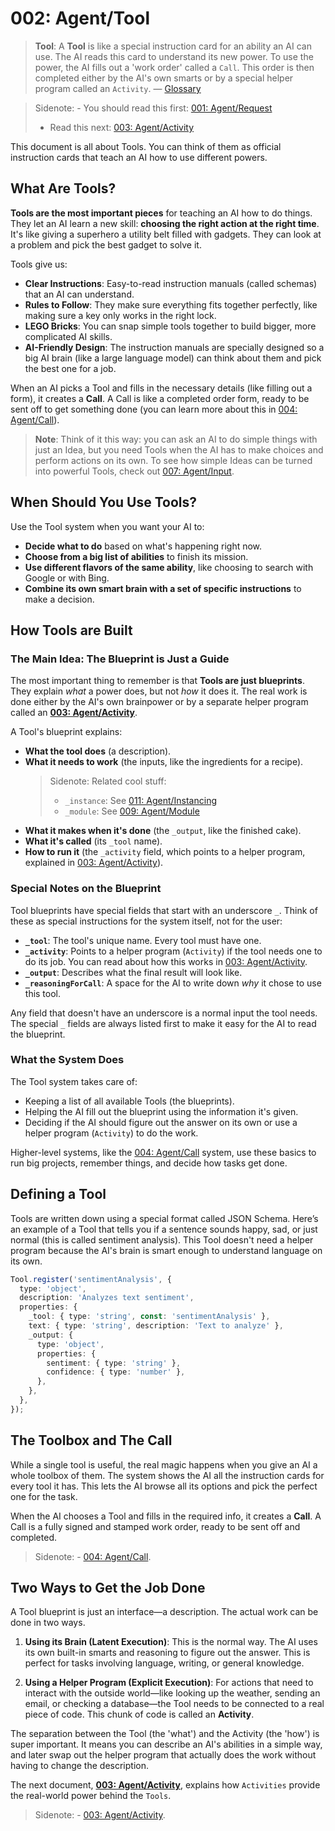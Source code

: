 # 002: Agent/Tool

> **Tool**: A **Tool** is like a special instruction card for an ability an AI can use. The AI reads this card to understand its new power. To use the power, the AI fills out a 'work order' called a `Call`. This order is then completed either by the AI's own smarts or by a special helper program called an `Activity`. — [Glossary](./000_glossary.md)

> Sidenote: - You should read this first: [001: Agent/Request](./001_agent_request.md)
> - Read this next: [003: Agent/Activity](./003_agent_activity.md)

This document is all about Tools. You can think of them as official instruction cards that teach an AI how to use different powers.

## What Are Tools?

**Tools are the most important pieces** for teaching an AI how to do things. They let an AI learn a new skill: **choosing the right action at the right time**. It's like giving a superhero a utility belt filled with gadgets. They can look at a problem and pick the best gadget to solve it.

Tools give us:

- **Clear Instructions**: Easy-to-read instruction manuals (called schemas) that an AI can understand.
- **Rules to Follow**: They make sure everything fits together perfectly, like making sure a key only works in the right lock.
- **LEGO Bricks**: You can snap simple tools together to build bigger, more complicated AI skills.
- **AI-Friendly Design**: The instruction manuals are specially designed so a big AI brain (like a large language model) can think about them and pick the best one for a job.

When an AI picks a Tool and fills in the necessary details (like filling out a form), it creates a **Call**. A Call is like a completed order form, ready to be sent off to get something done (you can learn more about this in [004: Agent/Call](./004_agent_call.md)).

> **Note**: Think of it this way: you can ask an AI to do simple things with just an Idea, but you need Tools when the AI has to make choices and perform actions on its own. To see how simple Ideas can be turned into powerful Tools, check out [007: Agent/Input](./007_agent_input.md).

## When Should You Use Tools?

Use the Tool system when you want your AI to:

- **Decide what to do** based on what's happening right now.
- **Choose from a big list of abilities** to finish its mission.
- **Use different flavors of the same ability**, like choosing to search with Google or with Bing.
- **Combine its own smart brain with a set of specific instructions** to make a decision.

## How Tools are Built

### The Main Idea: The Blueprint is Just a Guide

The most important thing to remember is that **Tools are just blueprints**. They explain *what* a power does, but not *how* it does it. The real work is done either by the AI's own brainpower or by a separate helper program called an **[003: Agent/Activity](./003_agent_activity.md)**.

A Tool's blueprint explains:

- **What the tool does** (a description).
- **What it needs to work** (the inputs, like the ingredients for a recipe).
  > Sidenote: Related cool stuff:
  >
  > - `_instance`: See [011: Agent/Instancing](./011_agent_instancing.md)
  > - `_module`: See [009: Agent/Module](./009_agent_module.md)
- **What it makes when it's done** (the `_output`, like the finished cake).
- **What it's called** (its `_tool` name).
- **How to run it** (the `_activity` field, which points to a helper program, explained in [003: Agent/Activity](./003_agent_activity.md)).

### Special Notes on the Blueprint

Tool blueprints have special fields that start with an underscore `_`. Think of these as special instructions for the system itself, not for the user:

- **`_tool`**: The tool's unique name. Every tool must have one.
- **`_activity`**: Points to a helper program (`Activity`) if the tool needs one to do its job. You can read about how this works in [003: Agent/Activity](./003_agent_activity.md).
- **`_output`**: Describes what the final result will look like.
- **`_reasoningForCall`**: A space for the AI to write down *why* it chose to use this tool.

Any field that doesn't have an underscore is a normal input the tool needs. The special `_` fields are always listed first to make it easy for the AI to read the blueprint.

### What the System Does

The Tool system takes care of:

- Keeping a list of all available Tools (the blueprints).
- Helping the AI fill out the blueprint using the information it's given.
- Deciding if the AI should figure out the answer on its own or use a helper program (`Activity`) to do the work.

Higher-level systems, like the [004: Agent/Call](./004_agent_call.md) system, use these basics to run big projects, remember things, and decide how tasks get done.

## Defining a Tool

Tools are written down using a special format called JSON Schema. Here’s an example of a Tool that tells you if a sentence sounds happy, sad, or just normal (this is called sentiment analysis). This Tool doesn't need a helper program because the AI's brain is smart enough to understand language on its own.

```typescript
Tool.register('sentimentAnalysis', {
  type: 'object',
  description: 'Analyzes text sentiment',
  properties: {
    _tool: { type: 'string', const: 'sentimentAnalysis' },
    text: { type: 'string', description: 'Text to analyze' },
    _output: {
      type: 'object',
      properties: {
        sentiment: { type: 'string' },
        confidence: { type: 'number' },
      },
    },
  },
});
```

## The Toolbox and The Call

While a single tool is useful, the real magic happens when you give an AI a whole toolbox of them. The system shows the AI all the instruction cards for every tool it has. This lets the AI browse all its options and pick the perfect one for the task.

When the AI chooses a Tool and fills in the required info, it creates a **Call**. A Call is a fully signed and stamped work order, ready to be sent off and completed.

> Sidenote: - [004: Agent/Call](./004_agent_call.md).
>

## Two Ways to Get the Job Done

A Tool blueprint is just an interface—a description. The actual work can be done in two ways.

1.  **Using its Brain (Latent Execution)**: This is the normal way. The AI uses its own built-in smarts and reasoning to figure out the answer. This is perfect for tasks involving language, writing, or general knowledge.

2.  **Using a Helper Program (Explicit Execution)**: For actions that need to interact with the outside world—like looking up the weather, sending an email, or checking a database—the Tool needs to be connected to a real piece of code. This chunk of code is called an **Activity**.

The separation between the Tool (the 'what') and the Activity (the 'how') is super important. It means you can describe an AI's abilities in a simple way, and later swap out the helper program that actually does the work without having to change the description.

The next document, **[003: Agent/Activity](./003_agent_activity.md)**, explains how `Activities` provide the real-world power behind the `Tools`.

> Sidenote: - [003: Agent/Activity](./003_agent_activity.md).
>
